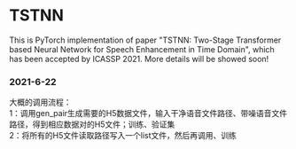 # TSTNN
This is PyTorch implementation of paper "TSTNN: Two-Stage Transformer based Neural Network for Speech Enhancement in Time Domain", which has been accepted by ICASSP 2021. More details will be showed soon!


### 2021-6-22
大概的调用流程：  
1：调用gen_pair生成需要的H5数据文件，输入干净语音文件路径、带噪语音文件路径，得到相应数据对的H5文件；训练、验证集  
2：将所有的H5文件读取路径写入一个list文件，然后再调用、训练

